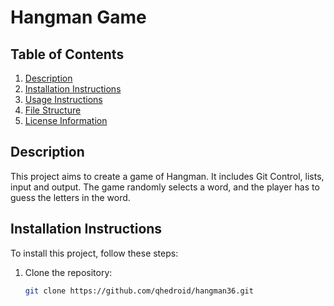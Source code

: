 # Hangman Game

## Table of Contents
1. [Description](#description)
2. [Installation Instructions](#installation-instructions)
3. [Usage Instructions](#usage-instructions)
4. [File Structure](#file-structure)
5. [License Information](#license-information)

## Description
This project aims to create a game of Hangman. It includes Git Control, lists, input and output. The game randomly selects a word, and the player has to guess the letters in the word.

## Installation Instructions
To install this project, follow these steps:
1. Clone the repository:
   ```sh
   git clone https://github.com/qhedroid/hangman36.git